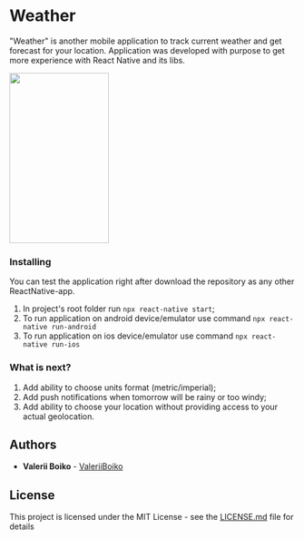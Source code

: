 # Weather

"Weather" is another mobile application to track current weather and get forecast for your location. 
Application was developed with purpose to get more experience with React Native and its libs.

<img src="https://github.com/ValeriiBoiko/Wheather/blob/master/demo.gif?raw=true" width="175" height="300"/>

### Installing

You can test the application right after download the repository as any other ReactNative-app. 
1) In project's root folder run `npx react-native start`;
2) To run application on android device/emulator use command `npx react-native run-android`
3) To run application on ios device/emulator use command `npx react-native run-ios`

### What is next?
1) Add ability to choose units format (metric/imperial);
2) Add push notifications when tomorrow will be rainy or too windy;
3) Add ability to choose your location without providing access to your actual geolocation.

## Authors

* **Valerii Boiko** - [ValeriiBoiko](https://github.com/ValeriiBoiko)

## License

This project is licensed under the MIT License - see the [LICENSE.md](LICENSE.md) file for details
